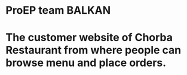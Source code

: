 # ProEP team BALKAN

# The customer website of Chorba Restaurant from where people can browse menu and place orders.